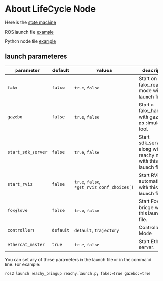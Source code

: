 # About LifeCycle Node

Here is the [state machine](https://design.ros2.org/articles/node_lifecycle.html
)

ROS launch file [example](https://github.com/ros2/launch_ros/blob/6370c127868a5056a8a02c9412c59bebdaefcf81/launch_ros/examples/lifecycle_pub_sub_launch.py#L59)

Python node file [example](https://github.com/ros2/demos/blob/rolling/lifecycle_py/lifecycle_py/talker.py)


## launch parameteres

parameter | default | values | description
--- | --- | --- | ---
`fake` | `false` | `true`, `false` | Start on fake_reachy mode with this launch file.
`gazebo` | `false` | `true`, `false` | Start a fake_hardware with gazebo as simulation tool.
`start_sdk_server` | `false` | `true`, `false` | Start sdk_server along with reachy nodes with this launch file.
`start_rviz` | `false` | `true`, `false`, `*get_rviz_conf_choices()` | Start RViz2 automatically with this launch file.
`foxglove` | `false` | `true`, `false` | Start FoxGlove bridge with this launch file.
`controllers` | `default` | `default`, `trajectory` | Controller Mode
`ethercat_master` | `true` | `true`, `false` | Start EtherCAT server.

You can set any of these parameters in the launch file or in the command line. For example:
```bash
ros2 launch reachy_bringup reachy.launch.py fake:=true gazebo:=true
```